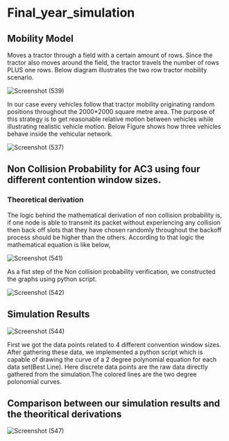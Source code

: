 # Final_year_simulation

## Mobility Model

Moves a tractor through a field with a certain amount of rows. Since the tractor also moves around the field,
the tractor travels the number of rows PLUS one rows. Below diagram illustrates the two row tractor mobility scenario.

![Screenshot (539)](https://user-images.githubusercontent.com/37435024/99904141-18cfa780-2cef-11eb-83c7-42368b64b72d.png)

  In our case every vehicles follow that tractor mobility originating random positions throughout the 2000*2000 square metre area.
The purpose of this strategy is to get reasonable relative motion between vehicles while illustrating realistic vehicle motion. 
Below Figure shows how three vehicles behave inside the vehicular network.

![Screenshot (537)](https://user-images.githubusercontent.com/37435024/99904145-1c632e80-2cef-11eb-902f-47fbbe931e39.png)

 ## Non Collision Probability for AC3 using four different contention window sizes.
 
 ### Theoretical derivation
 
 The logic behind the mathematical derivation of non collision probability is, if one node is able to transmit its packet without experiencing any collision then back off slots that they have chosen randomly throughout the backoff process should be higher than the others. According to that logic the mathematical equation is like below,
    
![Screenshot (541)](https://user-images.githubusercontent.com/37435024/99904313-20438080-2cf0-11eb-8469-c1cd444b4895.png)
    
   
As a fist step of the Non collision probability verification, we constructed the graphs using python script.

![Screenshot (542)](https://user-images.githubusercontent.com/37435024/99904402-9b0c9b80-2cf0-11eb-8409-5a9a2ec8ff4b.png)

## Simulation Results

![Screenshot (544)](https://user-images.githubusercontent.com/37435024/99904578-c17f0680-2cf1-11eb-90ba-0359d44177e9.png)

First we got the data points related to 4 different convention window sizes. After gathering these data,
we implemented a python script which is capable of drawing the curve of a 2 degree polynomial equation for each data set(Best Line).
Here discrete data points are the raw data directly gathered from the simulation.The colored lines are the two degree polonomial curves.

## Comparison between our simulation results and the theoritical derivations

![Screenshot (547)](https://user-images.githubusercontent.com/37435024/99904881-d492d600-2cf3-11eb-9e6a-ce81176e0c28.png)



